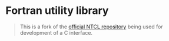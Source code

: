 # Fortran utility library

> This is a fork of the [official NTCL repository](https://gitlab.com/ntcl/ntcl) being used for development of a C interface.
